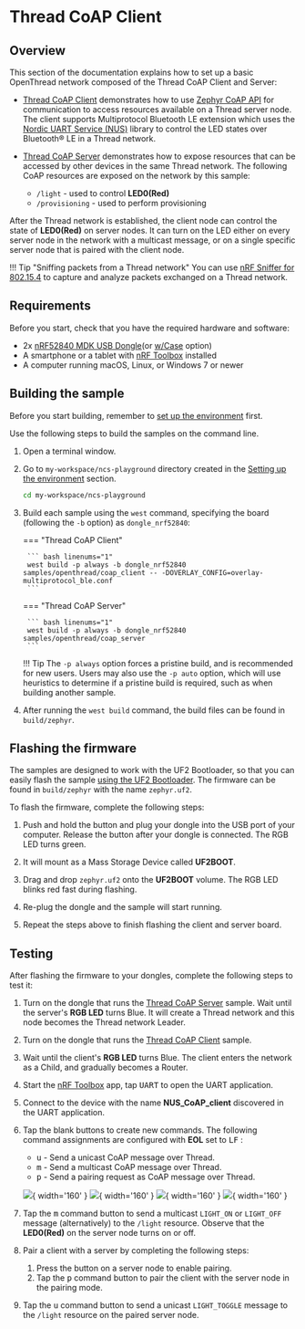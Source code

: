# Thread CoAP Client

## Overview

This section of the documentation explains how to set up a basic OpenThread network composed of the Thread CoAP Client and Server:

- [Thread CoAP Client] demonstrates how to use [Zephyr CoAP API] for communication to access resources available on a Thread server node. The client supports Multiprotocol Bluetooth LE extension which uses the [Nordic UART Service (NUS)] library to control the LED states over Bluetooth® LE in a Thread network.
- [Thread CoAP Server] demonstrates how to expose resources that can be accessed by other devices in the same Thread network. The following CoAP resources are exposed on the network by this sample:

    - `/light` - used to control __LED0(Red)__
    - `/provisioning` - used to perform provisioning

After the Thread network is established, the client node can control the state of __LED0(Red)__ on server nodes. It can turn on the LED either on every server node in the network with a multicast message, or on a single specific server node that is paired with the client node.

!!! Tip "Sniffing packets from a Thread network" 
    You can use [nRF Sniffer for 802.15.4](../../../nrf802154-sniffer/index.md) to capture and analyze packets exchanged on a Thread network.

## Requirements

Before you start, check that you have the required hardware and software:

- 2x [nRF52840 MDK USB Dongle](https://makerdiary.com/products/nrf52840-mdk-usb-dongle)(or [w/Case](https://makerdiary.com/products/nrf52840-mdk-usb-dongle-w-case) option)
- A smartphone or a tablet with [nRF Toolbox] installed
- A computer running macOS, Linux, or Windows 7 or newer

## Building the sample

Before you start building, remember to [set up the environment](../../setup.md) first.

Use the following steps to build the samples on the command line.

1. Open a terminal window.

2. Go to `my-workspace/ncs-playground` directory created in the [Setting up the environment](../../setup.md#get-the-code) section.

    ``` bash linenums="1"
    cd my-workspace/ncs-playground
    ```

3. Build each sample using the `west` command, specifying the board (following the `-b` option) as `dongle_nrf52840`:

    === "Thread CoAP Client"

        ``` bash linenums="1"
        west build -p always -b dongle_nrf52840 samples/openthread/coap_client -- -DOVERLAY_CONFIG=overlay-multiprotocol_ble.conf
        ```
    
    === "Thread CoAP Server"

        ``` bash linenums="1"
        west build -p always -b dongle_nrf52840 samples/openthread/coap_server
        ```

    !!! Tip
        The `-p always` option forces a pristine build, and is recommended for new users. Users may also use the `-p auto` option, which will use heuristics to determine if a pristine build is required, such as when building another sample.

4. After running the `west build` command, the build files can be found in `build/zephyr`.

## Flashing the firmware

The samples are designed to work with the UF2 Bootloader, so that you can easily flash the sample [using the UF2 Bootloader](../../../../programming/uf2boot.md). The firmware can be found in `build/zephyr` with the name `zephyr.uf2`.

To flash the firmware, complete the following steps:

1. Push and hold the button and plug your dongle into the USB port of your computer. Release the button after your dongle is connected. The RGB LED turns green.

2. It will mount as a Mass Storage Device called __UF2BOOT__.

3. Drag and drop `zephyr.uf2` onto the __UF2BOOT__ volume. The RGB LED blinks red fast during flashing.

4. Re-plug the dongle and the sample will start running.

5. Repeat the steps above to finish flashing the client and server board.

## Testing

After flashing the firmware to your dongles, complete the following steps to test it:

1. Turn on the dongle that runs the [Thread CoAP Server] sample. Wait until the server's __RGB LED__ turns Blue. It will create a Thread network and this node becomes the Thread network Leader.
2. Turn on the dongle that runs the [Thread CoAP Client] sample.
3. Wait until the client's __RGB LED__ turns Blue. The client enters the network as a Child, and gradually becomes a Router.
4. Start the [nRF Toolbox] app, tap <kbd>UART</kbd> to open the UART application.
5. Connect to the device with the name __NUS_CoAP_client__ discovered in the UART application.
6. Tap the blank buttons to create new commands. The following command assignments are configured with __EOL__ set to <kbd>LF</kbd> :

    * <kbd>u</kbd> - Send a unicast CoAP message over Thread.
    * <kbd>m</kbd> - Send a multicast CoAP message over Thread.
    * <kbd>p</kbd> - Send a pairing request as CoAP message over Thread.

    ![](../../../../assets/images/nrf_toolbox_uart.png){ width='160' }
    ![](../../../../assets/images/nrf_toolbox_coap_connect.png){ width='160' }
    ![](../../../../assets/images/nrf_toolbox_coap_conf.png){ width='160' }
    ![](../../../../assets/images/nrf_toolbox_coap_ui.png){ width='160' }

7. Tap the <kbd>m</kbd> command button to send a multicast `LIGHT_ON` or `LIGHT_OFF` message (alternatively) to the `/light` resource. Observe that the __LED0(Red)__ on the server node turns on or off.

8. Pair a client with a server by completing the following steps:

    1. Press the button on a server node to enable pairing.
    2. Tap the <kbd>p</kbd> command button to pair the client with the server node in the pairing mode.

9. Tap the <kbd>u</kbd> command button to send a unicast `LIGHT_TOGGLE` message to the `/light` resource on the paired server node.

[Thread CoAP Server]: https://github.com/makerdiary/ncs-playground/tree/main/samples/openthread/coap_server
[Thread CoAP Client]: https://github.com/makerdiary/ncs-playground/tree/main/samples/openthread/coap_client
[Zephyr CoAP API]: https://developer.nordicsemi.com/nRF_Connect_SDK/doc/latest/zephyr/connectivity/networking/api/coap.html#coap-sock-interface
[Nordic UART Service (NUS)]: https://developer.nordicsemi.com/nRF_Connect_SDK/doc/latest/nrf/libraries/bluetooth_services/services/nus.html#nus-service-readme
[nRF Toolbox]: https://www.nordicsemi.com/Software-and-Tools/Development-Tools/nRF-Toolbox

